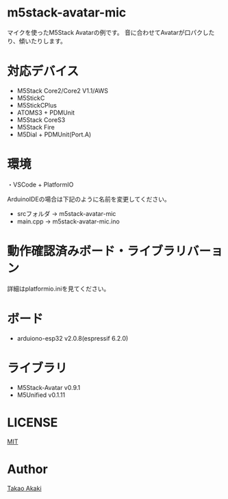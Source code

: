 # m5stack-avatar-mic
マイクを使ったM5Stack Avatarの例です。
音に合わせてAvatarが口パクしたり、傾いたりします。

# 対応デバイス

- M5Stack Core2/Core2 V1.1/AWS
- M5StickC
- M5StickCPlus
- ATOMS3 + PDMUnit
- M5Stack CoreS3
- M5Stack Fire
- M5Dial + PDMUnit(Port.A)

# 環境

・VSCode + PlatformIO

ArduinoIDEの場合は下記のように名前を変更してください。
- srcフォルダ -> m5stack-avatar-mic
- main.cpp -> m5stack-avatar-mic.ino

# 動作確認済みボード・ライブラリバーョン

詳細はplatformio.iniを見てください。

# ボード

- arduiono-esp32 v2.0.8(espressif 6.2.0)

# ライブラリ
- M5Stack-Avatar v0.9.1
- M5Unified v0.1.11

# LICENSE
[MIT](https://github.com/mongonta0716/m5stack-avatar-mic/blob/main/LICENSE)

# Author

[Takao Akaki](https://github.com/mongonta0716)